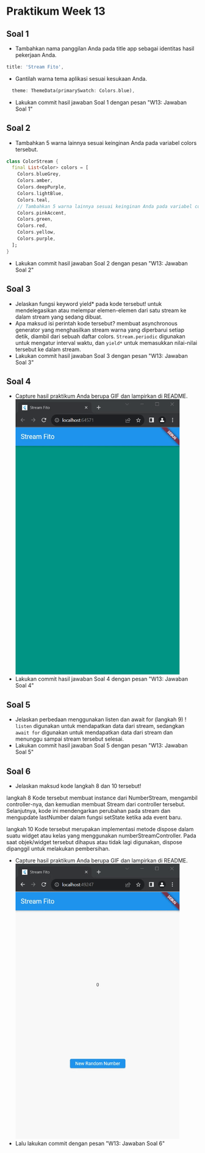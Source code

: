 # Praktikum Week 13

## Soal 1

* Tambahkan nama panggilan Anda pada title app sebagai identitas hasil pekerjaan Anda.
```dart
title: 'Stream Fito',
```
* Gantilah warna tema aplikasi sesuai kesukaan Anda.
```dart
  theme: ThemeData(primarySwatch: Colors.blue),
```
* Lakukan commit hasil jawaban Soal 1 dengan pesan "W13: Jawaban Soal 1"

## Soal 2

* Tambahkan 5 warna lainnya sesuai keinginan Anda pada variabel colors tersebut.
```dart
class ColorStream {
  final List<Color> colors = [
    Colors.blueGrey,
    Colors.amber,
    Colors.deepPurple,
    Colors.lightBlue,
    Colors.teal,
    // Tambahkan 5 warna lainnya sesuai keinginan Anda pada variabel colors tersebut.
    Colors.pinkAccent,
    Colors.green,
    Colors.red,
    Colors.yellow,
    Colors.purple,
  ];
}
```
* Lakukan commit hasil jawaban Soal 2 dengan pesan "W13: Jawaban Soal 2"

## Soal 3

* Jelaskan fungsi keyword yield* pada kode tersebut!
untuk mendelegasikan atau melempar elemen-elemen dari satu stream ke dalam stream yang sedang dibuat. 
* Apa maksud isi perintah kode tersebut?
membuat asynchronous generator yang menghasilkan stream warna yang diperbarui setiap detik, diambil dari sebuah daftar colors. `Stream.periodic` digunakan untuk mengatur interval waktu, dan `yield*` untuk memasukkan nilai-nilai tersebut ke dalam stream.
* Lakukan commit hasil jawaban Soal 3 dengan pesan "W13: Jawaban Soal 3"

## Soal 4

* Capture hasil praktikum Anda berupa GIF dan lampirkan di README.
![Screenshot soal 4](docs/prak1_no4.gif)
* Lakukan commit hasil jawaban Soal 4 dengan pesan "W13: Jawaban Soal 4"

## Soal 5

* Jelaskan perbedaan menggunakan listen dan await for (langkah 9) !
`listen` digunakan untuk mendapatkan data dari stream, sedangkan `await for` digunakan untuk mendapatkan data dari stream dan menunggu sampai stream tersebut selesai.
* Lakukan commit hasil jawaban Soal 5 dengan pesan "W13: Jawaban Soal 5"

## Soal 6

* Jelaskan maksud kode langkah 8 dan 10 tersebut!

langkah 8
Kode tersebut membuat instance dari NumberStream, mengambil controller-nya, dan kemudian membuat Stream dari controller tersebut. Selanjutnya, kode ini mendengarkan perubahan pada stream dan mengupdate lastNumber dalam fungsi setState ketika ada event baru.

langkah 10
Kode tersebut merupakan implementasi metode dispose dalam suatu widget atau kelas yang menggunakan numberStreamController. Pada saat objek/widget tersebut dihapus atau tidak lagi digunakan, dispose dipanggil untuk melakukan pembersihan. 
* Capture hasil praktikum Anda berupa GIF dan lampirkan di README.
![Screenshot soal 6](docs/prak2_no6.gif)
* Lalu lakukan commit dengan pesan "W13: Jawaban Soal 6"

